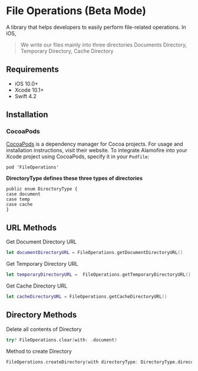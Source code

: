 # File Operations (Beta Mode)

A library that helps developers to easily perform file-related operations. In iOS, 

>We write our files mainly into three directories Documents Directory, Temporary Directory, Cache Directory

## Requirements

-   iOS 10.0+ 
-   Xcode 10.1+
-   Swift 4.2

## Installation

### CocoaPods
[CocoaPods](https://cocoapods.org/)  is a dependency manager for Cocoa projects. For usage and installation instructions, visit their website. To integrate Alamofire into your Xcode project using CocoaPods, specify it in your  `Podfile`:

    pod 'FileOperations'
    

**DirectoryType defines these three types of directories**

    public enum DirectoryType {
    case document
    case temp
    case cache
    }

## URL Methods
Get Document Directory URL
```swift
let documentDirectoryURL = FileOperations.getDocumentDirectoryURL()
 ```
       
Get Temporary Directory URL
```swift
let temporaryDirectoryURL =  FileOperations.getTemporaryDirectoryURL()
 ```

Get Cache Directory URL
```swift
let cacheDirectoryURL = FileOperations.getCacheDirectoryURL()
 ```
## Directory Methods

Delete all contents of Directory
```swift
try? FileOperations.clear(with: .document)
 ```

Method to create Directory
```swift
FileOperations.createDirectory(with directoryType: DirectoryType,direcotryName: String)
 ```

       
